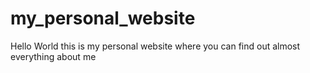 # my_personal_website
Hello World this is my personal website where you can find out almost everything about me
